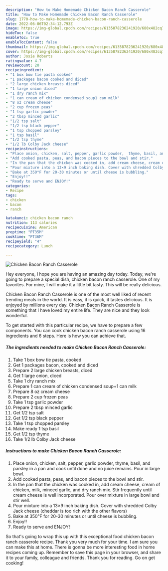 ```yaml
---
description: "How to Make Homemade Chicken Bacon Ranch Casserole"
title: "How to Make Homemade Chicken Bacon Ranch Casserole"
slug: 1770-how-to-make-homemade-chicken-bacon-ranch-casserole
date: 2022-06-06T02:34:12.793Z
image: https://img-global.cpcdn.com/recipes/6135878236241920/680x482cq70/chicken-bacon-ranch-casserole-recipe-main-photo.jpg
hideToc: false
enableToc: true
enableTocContent: false
thumbnail: https://img-global.cpcdn.com/recipes/6135878236241920/680x482cq70/chicken-bacon-ranch-casserole-recipe-main-photo.jpg
cover: https://img-global.cpcdn.com/recipes/6135878236241920/680x482cq70/chicken-bacon-ranch-casserole-recipe-main-photo.jpg
author: Josie Roberts
ratingvalue: 4.7
reviewcount: 20
recipeingredient:
- "1 box bow tie pasta cooked"
- "1 packages bacon cooked and diced"
- "2 large chicken breasts diced"
- "1 large onion diced"
- "1 dry ranch mix"
- "1 can cream of chicken condensed soup1 can milk"
- "8 oz cream cheese"
- "2 cup frozen peas"
- "1 tsp garlic powder"
- "2 tbsp minced garlic"
- "1/2 tsp salt"
- "1/2 tsp black pepper"
- "1 tsp chopped parsley"
- "1 tsp basil"
- "1/2 tsp thyme"
- "1/2 lb Colby Jack cheese"
recipeinstructions:
- "Place onion, chicken, salt, pepper, garlic powder,  thyme, basil, and parsley in a pan and cook until done and no juice remains. Pour in large bowl."
- "Add cooked pasta, peas, and bacon pieces to the bowl and stir."
- "In the pan that the chicken was cooked in, add cream cheese, cream of chicken,  milk, minced garlic,  and dry ranch mix. Stir frequently until cream cheese is well incorporated.  Pour over mixture in large bowl and stir well."
- "Pour mixture into a 13×9 inch baking dish. Cover with shredded Colby Jack cheese (cheddar is too rich with the other flavors)"
- "Bake at 350°F for 20-30 minutes or until cheese is bubbling."
- "Enjoy!!"
- "Ready to serve and ENJOY!"
categories:
- Recipe
tags:
- chicken
- bacon
- ranch

katakunci: chicken bacon ranch 
nutrition: 113 calories
recipecuisine: American
preptime: "PT35M"
cooktime: "PT36M"
recipeyield: "4"
recipecategory: Lunch

---
```



![Chicken Bacon Ranch Casserole](https://img-global.cpcdn.com/recipes/6135878236241920/680x482cq70/chicken-bacon-ranch-casserole-recipe-main-photo.jpg)

Hey everyone, I hope you are having an amazing day today. Today, we're going to prepare a special dish, chicken bacon ranch casserole. One of my favorites. For mine, I will make it a little bit tasty. This will be really delicious.

Chicken Bacon Ranch Casserole is one of the most well liked of recent trending meals in the world. It is easy, it is quick, it tastes delicious. It is enjoyed by millions every day. Chicken Bacon Ranch Casserole is something that I have loved my entire life. They are nice and they look wonderful.




To get started with this particular recipe, we have to prepare a few components. You can cook chicken bacon ranch casserole using 16 ingredients and 6 steps. Here is how you can achieve that.

<!--inarticleads1-->

##### The ingredients needed to make Chicken Bacon Ranch Casserole:

1. Take 1 box bow tie pasta, cooked
1. Get 1 packages bacon, cooked and diced
1. Prepare 2 large chicken breasts, diced
1. Get 1 large onion, diced
1. Take 1 dry ranch mix
1. Prepare 1 can cream of chicken condensed soup+1 can milk
1. Prepare 8 oz cream cheese
1. Prepare 2 cup frozen peas
1. Take 1 tsp garlic powder
1. Prepare 2 tbsp minced garlic
1. Get 1/2 tsp salt
1. Get 1/2 tsp black pepper
1. Take 1 tsp chopped parsley
1. Make ready 1 tsp basil
1. Get 1/2 tsp thyme
1. Take 1/2 lb Colby Jack cheese




<!--inarticleads2-->

##### Instructions to make Chicken Bacon Ranch Casserole:

1. Place onion, chicken, salt, pepper, garlic powder,  thyme, basil, and parsley in a pan and cook until done and no juice remains. Pour in large bowl.
1. Add cooked pasta, peas, and bacon pieces to the bowl and stir.
1. In the pan that the chicken was cooked in, add cream cheese, cream of chicken,  milk, minced garlic,  and dry ranch mix. Stir frequently until cream cheese is well incorporated.  Pour over mixture in large bowl and stir well.
1. Pour mixture into a 13×9 inch baking dish. Cover with shredded Colby Jack cheese (cheddar is too rich with the other flavors)
1. Bake at 350°F for 20-30 minutes or until cheese is bubbling.
1. Enjoy!!
1. Ready to serve and ENJOY!



So that's going to wrap this up with this exceptional food chicken bacon ranch casserole recipe. Thank you very much for your time. I am sure you can make this at home. There is gonna be more interesting food in home recipes coming up. Remember to save this page in your browser, and share it to your family, colleague and friends. Thank you for reading. Go on get cooking!
